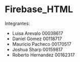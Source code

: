 # Firebase_HTML

Integrantes:
- Luisa Arevalo  00038617
- Daniel Gomez 00118717
- Mauricio Pacheco 00170517
- Joshua Sharp 00159817
- Roberto Hernandez 00162317

